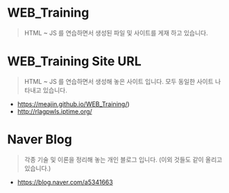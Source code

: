  WEB_Training
 ====
> HTML ~ JS 를 연습하면서 생성된 파일 및 사이트를 게재 하고 있습니다.  

  
# WEB_Training Site URL
> HTML ~ JS 를 연습하면서 생성해 놓은 사이트 입니다. 모두 동일한 사이트 나타내고 있습니다.
- https://meajin.github.io/WEB_Training/)
- http://rlagpwls.iptime.org/  


# Naver Blog
> 각종 기술 및 이론을 정리해 놓는 개인 블로그 입니다. (이외 것들도 같이 올리고 있습니다.)
- https://blog.naver.com/a5341663  
